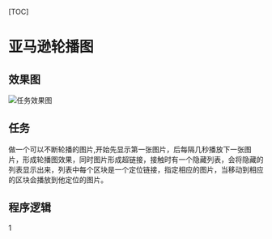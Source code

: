 [TOC]
# 亚马逊轮播图
## 效果图
![](images/US.png '任务效果图')
## 任务
做一个可以不断轮播的图片,开始先显示第一张图片，后每隔几秒播放下一张图片，形成轮播图效果，同时图片形成超链接，接触时有一个隐藏列表，会将隐藏的列表显示出来，列表中每个区块是一个定位链接，指定相应的图片，当移动到相应的区块会播放到他定位的图片。
## 程序逻辑
1

